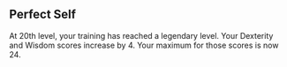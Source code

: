 ## Perfect Self
At 20th level, your training has reached a legendary level. Your Dexterity and Wisdom scores increase by 4. Your maximum for those scores is now 24.
